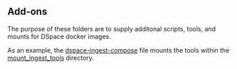 ## Add-ons

The purpose of these folders are to supply additonal scripts, tools, and mounts for DSpace docker images.

As an example, the [dspace-ingest-compose](../docker-compose-files/dspace-ingest-compose) file mounts the tools within the [mount_ingest_tools](mount_ingest_tools) directory.

